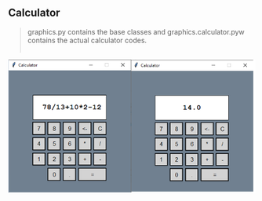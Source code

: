## Calculator 

> graphics.py contains the base classes and
> graphics.calculator.pyw contains the actual calculator codes. 
<br /><br />

![Calculator](https://github.com/gurkandyilmaz/courses-and-tutorials/blob/master/python_programming/python_projects/calculator/calculator_gui.PNG)
